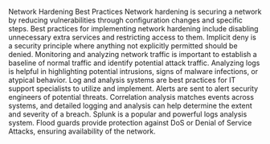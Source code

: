 Network Hardening Best Practices
  Network hardening is securing a network by reducing vulnerabilities through configuration changes and specific steps.
  Best practices for implementing network hardening include disabling unnecessary extra services and restricting access to them.
  Implicit deny is a security principle where anything not explicitly permitted should be denied.
  Monitoring and analyzing network traffic is important to establish a baseline of normal traffic and identify potential attack traffic.
  Analyzing logs is helpful in highlighting potential intrusions, signs of malware infections, or atypical behavior.
  Log and analysis systems are best practices for IT support specialists to utilize and implement.
  Alerts are sent to alert security engineers of potential threats.
  Correlation analysis matches events across systems, and detailed logging and analysis can help determine the extent and severity of a breach.
  Splunk is a popular and powerful logs analysis system.
  Flood guards provide protection against DoS or Denial of Service Attacks, ensuring availability of the network.



